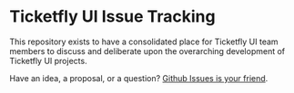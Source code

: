 # Ticketfly UI Issue Tracking

This repository exists to have a consolidated place for Ticketfly UI team members
to discuss and deliberate upon the overarching development of Ticketfly UI projects.

Have an idea, a proposal, or a question? [Github Issues is your friend](https://github.com/Ticketfly-UI/issues/issues).
